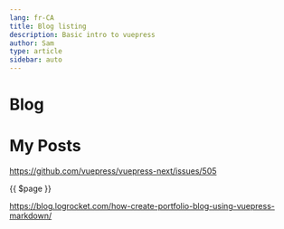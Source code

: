 ```yaml
---
lang: fr-CA
title: Blog listing
description: Basic intro to vuepress
author: Sam
type: article
sidebar: auto
---
```


# Blog

# My Posts

<posts />

https://github.com/vuepress/vuepress-next/issues/505

{{ $page }}

https://blog.logrocket.com/how-create-portfolio-blog-using-vuepress-markdown/